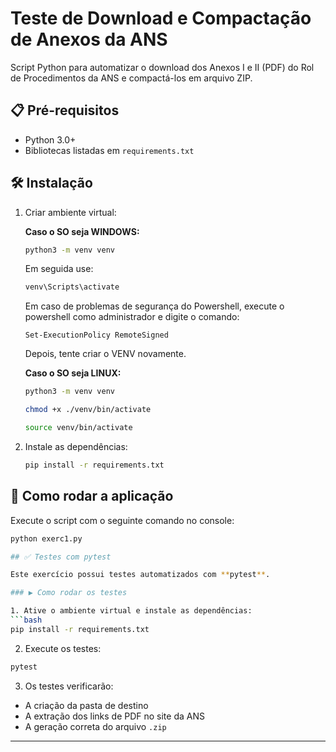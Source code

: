 # Teste de Download e Compactação de Anexos da ANS

Script Python para automatizar o download dos Anexos I e II (PDF) do Rol de Procedimentos da ANS e compactá-los em arquivo ZIP.

## 📋 Pré-requisitos
- Python 3.0+
- Bibliotecas listadas em `requirements.txt`

## 🛠 Instalação

1. Criar ambiente virtual:

    **Caso o SO seja WINDOWS:**
    ```bash
    python3 -m venv venv
    ```
    Em seguida use:
    ```bash
    venv\Scripts\activate
    ```

    Em caso de problemas de segurança do Powershell, execute o powershell como administrador e digite o comando: 
    ```
    Set-ExecutionPolicy RemoteSigned
    ```

    Depois, tente criar o VENV novamente.

    **Caso o SO seja LINUX:**
    ```bash
    python3 -m venv venv

    chmod +x ./venv/bin/activate

    source venv/bin/activate
    ```

2. Instale as dependências:

    ```bash
    pip install -r requirements.txt
    ```

## 🚀 Como rodar a aplicação

Execute o script com o seguinte comando no console:
```bash
python exerc1.py

## ✅ Testes com pytest

Este exercício possui testes automatizados com **pytest**.

### ▶️ Como rodar os testes

1. Ative o ambiente virtual e instale as dependências:
```bash
pip install -r requirements.txt
```

2. Execute os testes:
```bash
pytest
```

3. Os testes verificarão:
- A criação da pasta de destino
- A extração dos links de PDF no site da ANS
- A geração correta do arquivo `.zip`

---